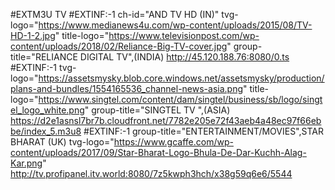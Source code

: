 #EXTM3U TV
#EXTINF:-1 ch-id="AND TV HD (IN)" tvg-logo="https://www.medianews4u.com/wp-content/uploads/2015/08/TV-HD-1-2.jpg" title-logo="https://www.televisionpost.com/wp-content/uploads/2018/02/Reliance-Big-TV-cover.jpg" group-title="RELIANCE DIGITAL TV",(INDIA)
http://45.120.188.76:8080/0.ts
#EXTINF:-1 tvg-logo="https://assetsmysky.blob.core.windows.net/assetsmysky/production/plans-and-bundles/1554165536_channel-news-asia.png" title-logo="https://www.singtel.com/content/dam/singtel/business/sb/logo/singtel_logo_white.png"  group-title="SINGTEL TV ",(ASIA)
https://d2e1asnsl7br7b.cloudfront.net/7782e205e72f43aeb4a48ec97f66ebbe/index_5.m3u8
#EXTINF:-1 group-title="ENTERTAINMENT/MOVIES",STAR BHARAT (UK)  tvg-logo="https://www.gcaffe.com/wp-content/uploads/2017/09/Star-Bharat-Logo-Bhula-De-Dar-Kuchh-Alag-Kar.png"
http://tv.profipanel.itv.world:8080/7z5kwph3hch/x38g59q6e6/5544
